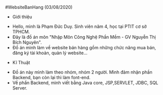 #WebsiteBanHang
(03/08/2020)
* Giới thiệu
- Hello, mình là Phạm Đức Duy. Sinh viên năm 4, học tại PTIT cơ sở TPHCM.
- Đây là đồ án môn "Nhập Môn Công Nghệ Phần Mềm - GV Nguyễn Thị Bích Nguyên".
- Đồ án mình làm về website bán hàng gồm những chức năng mua bán, đăng ký tài khoản, quản lý website...
* Kĩ Thuật
- Đồ án này mình làm theo nhóm, nhóm 2 người. Mình đảm nhận phần Backend, bạn còn lại thì làm font-end.
- Về phần Backend, mình viết bằng Java core, JSP,SERVLET, JDBC, SQL Server.
